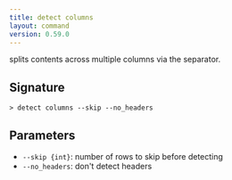 ```yaml
---
title: detect columns
layout: command
version: 0.59.0
---
```


splits contents across multiple columns via the separator.

## Signature

```> detect columns --skip --no_headers```

## Parameters

 -  `--skip {int}`: number of rows to skip before detecting
 -  `--no_headers`: don't detect headers

